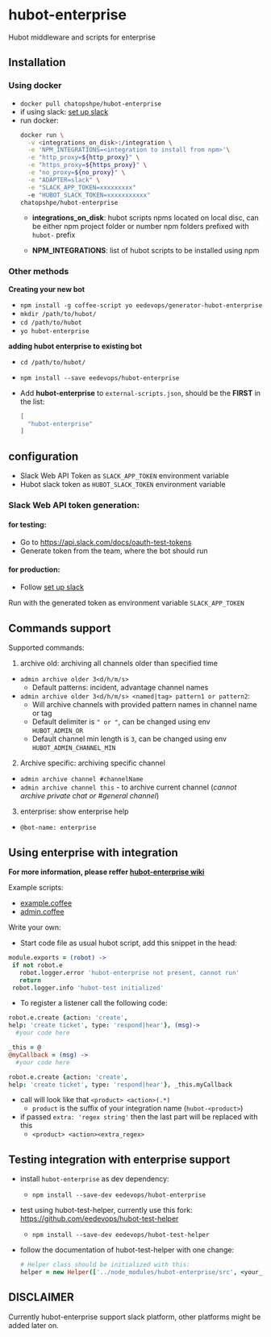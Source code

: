 # hubot-enterprise

Hubot middleware and scripts for enterprise

## Installation

### Using docker

- `docker pull chatopshpe/hubot-enterprise`
- if using slack: [set up slack](#slack-web-api-token-generation)
- run docker:
  ```bash
  docker run \
    -v <integrations_on_disk>:/integration \
    -e 'NPM_INTEGRATIONS=<integration to install from npm>'\
    -e "http_proxy=${http_proxy}" \
    -e "https_proxy=${https_proxy}" \
    -e "no_proxy=${no_proxy}" \
    -e "ADAPTER=slack" \
	-e "SLACK_APP_TOKEN=xxxxxxxxx"
	-e "HUBOT_SLACK_TOKEN=xxxxxxxxxxx"
  chatopshpe/hubot-enterprise
  ```
  - **integrations_on_disk**: hubot scripts npms located on local disc, can be either npm project folder or number npm folders prefixed with `hubot-` prefix

  - **NPM_INTEGRATIONS**: list of hubot scripts to be installed using npm

### Other methods

**Creating your new bot**

- `npm install -g coffee-script yo eedevops/generator-hubot-enterprise`
- `mkdir /path/to/hubot/`
- `cd /path/to/hubot`
- `yo hubot-enterprise`

**adding hubot enterprise to existing bot**

- `cd /path/to/hubot/`
- `npm install --save eedevops/hubot-enterprise`
- Add **hubot-enterprise** to `external-scripts.json`, should
be the **FIRST** in the list:

  ```json
  [
    "hubot-enterprise"
  ]
  ```

## configuration
 - Slack Web API Token as `SLACK_APP_TOKEN` environment variable
 - Hubot slack token as `HUBOT_SLACK_TOKEN` environment variable

### Slack Web API token generation:
#### for testing:

- Go to https://api.slack.com/docs/oauth-test-tokens
- Generate token from the team, where the bot should run

#### for production:

- Follow [set up slack](https://github.com/eedevops/hubot-enterprise/wiki/slack#app-configuration)

Run with the generated token as environment variable `SLACK_APP_TOKEN`

## Commands support

Supported commands:

1. archive old: archiving all channels older than specified time
  * `admin archive older 3<d/h/m/s>`
    - Default patterns: incident, advantage channel names
  * `admin archive older 3<d/h/m/s> <named|tag> pattern1 or pattern2`:
    - Will archive channels with provided pattern names in channel name or tag
    - Default delimiter is `" or "`, can be changed using env `HUBOT_ADMIN_OR`
    - Default channel min length is `3`, can be changed using env `HUBOT_ADMIN_CHANNEL_MIN`
2. Archive specific: archiving specific channel
  * `admin archive channel #channelName`
  * `admin archive channel this` - to archive current channel
  (_cannot archive private chat or #general channel_)
3. enterprise: show enterprise help
  * `@bot-name: enterprise`

## Using enterprise with integration
**For more information, please reffer [hubot-enterprise wiki](https://github.com/eedevops/hubot-enterprise/wiki)**

Example scripts:

- [example.coffee](example/example.coffee)
- [admin.coffee](src/admin.coffee)

Write your own:
- Start code file as usual hubot script, add this snippet in the head:

```coffee
module.exports = (robot) ->
 if not robot.e
   robot.logger.error 'hubot-enterprise not present, cannot run'
   return
 robot.logger.info 'hubot-test initialized'
```
- To register a listener call the following code:

```coffee
robot.e.create {action: 'create',
help: 'create ticket', type: 'respond|hear'}, (msg)->
  #your code here

_this = @
@myCallback = (msg) ->
  #your code here

robot.e.create {action: 'create',
help: 'create ticket', type: 'respond|hear'}, _this.myCallback
```
- call will look like that `<product> <action>(.*)`
  - `product` is the suffix of your integration name (`hubot-<product>`)
- if passed `extra: 'regex string'` then the last part will be replaced with this
  - `<product> <action><extra_regex>`

## Testing integration with enterprise support
- install `hubot-enterprise` as dev dependency:
  - `npm install --save-dev eedevops/hubot-enterprise`
- test using hubot-test-helper, currently use this fork: https://github.com/eedevops/hubot-test-helper
  - `npm install --save-dev eedevops/hubot-test-helper`
- follow the documentation of hubot-test-helper with one change:

  ```coffee
  # Helper class should be initialized with this:
  helper = new Helper(['../node_modules/hubot-enterprise/src', <your_module>])
  ```

## DISCLAIMER

Currently hubot-enterprise support slack platform, other platforms might be added later on.
